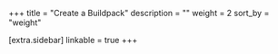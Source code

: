 +++
title = "Create a Buildpack"
description = ""
weight = 2
sort_by = "weight"

[extra.sidebar]
linkable = true
+++
